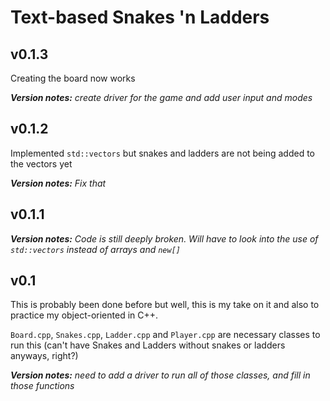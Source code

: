 # Text-based Snakes 'n Ladders

## v0.1.3

Creating the board now works

___Version notes:__ create driver for the game and add user input and modes_

## v0.1.2

Implemented `std::vectors` but snakes and ladders are not being added to the vectors yet

___Version notes:__ Fix that_

## v0.1.1

___Version notes:__ Code is still deeply broken. Will have to look into the use of `std::vectors` instead of arrays and `new[]`_

## v0.1

This is probably been done before but well, this is my take on it and also to practice my object-oriented in C++.  

`Board.cpp`, `Snakes.cpp`, `Ladder.cpp` and `Player.cpp` are necessary classes to run this (can't have Snakes and Ladders without snakes or ladders anyways, right?)

___Version notes:__ need to add a driver to run all of those classes, and fill in those functions_